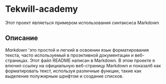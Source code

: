 # Tekwill-academy
Этот проект являеться примером использования синтаксиса Markdown
## Описание
*Markdown* 'это простой и легкий в освоении язык форматирования текста, часто используемый в проэктивной документации и веб-страницах. Этот файл README написан в Markdown.
В этом проекте я влючил ссылку на официальную веб-страницу Markdown и показалб как форматировать текст, используя различные функции, такие как выделение полужирным шрифтом и создание списков.